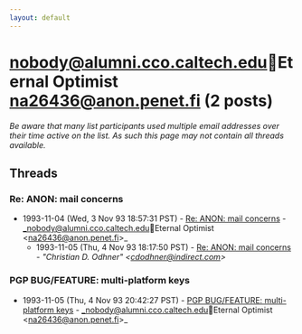 ```yaml
---
layout: default
---
```


# nobody@alumni.cco.caltech.eduEternal Optimist <na26436@anon.penet.fi> (2 posts)

_Be aware that many list participants used multiple email addresses over their time active on the list. As such this page may not contain all threads available._

## Threads

### Re: ANON: mail concerns
+ 1993-11-04 (Wed, 3 Nov 93 18:57:31 PST) - [Re: ANON: mail concerns](/archive/1993/11/db7580b15d0ce9acf01e807ce109e5b508b0db37c2230ebed4b6beccad3e39e6) - _nobody@alumni.cco.caltech.eduEternal Optimist \<na26436@anon.penet.fi\>_
  + 1993-11-05 (Thu, 4 Nov 93 18:17:50 PST) - [Re: ANON: mail concerns](/archive/1993/11/4a6c5c4ce2afab13b000d6ab72db2e8feaab5e368b01761738a999634e06ccf6) - _"Christian D. Odhner" \<cdodhner@indirect.com\>_

### PGP BUG/FEATURE: multi-platform keys
+ 1993-11-05 (Thu, 4 Nov 93 20:42:27 PST) - [PGP BUG/FEATURE: multi-platform keys](/archive/1993/11/0ea1940a341a7b7cde475ba9e2f98ca59bd85498ac32f07a0219393cbc67c88a) - _nobody@alumni.cco.caltech.eduEternal Optimist \<na26436@anon.penet.fi\>_

